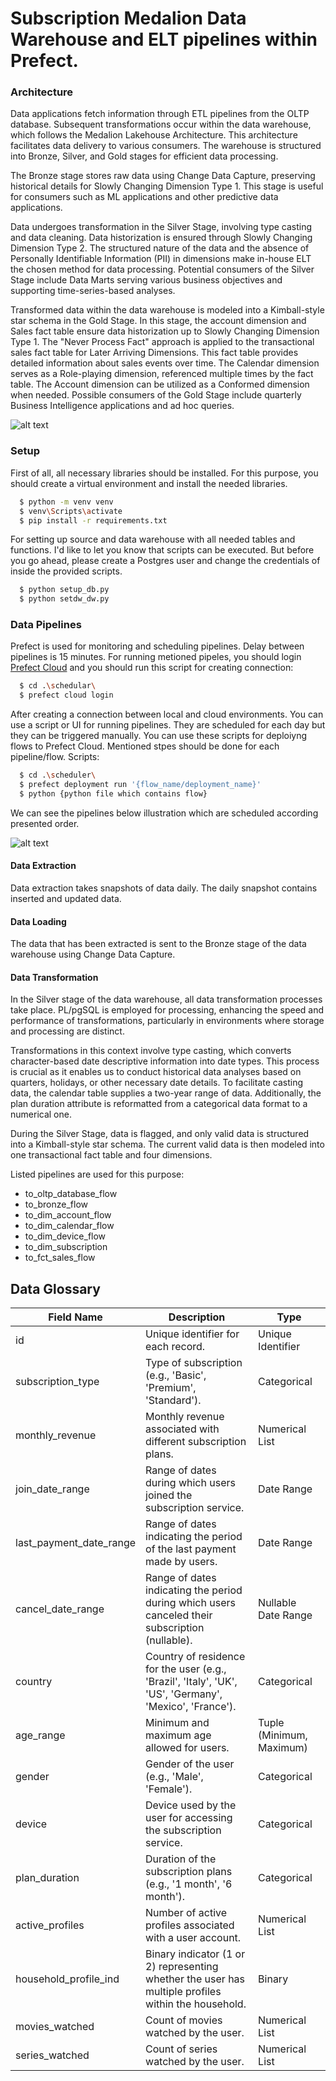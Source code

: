 # Subscription Medalion Data Warehouse and ELT pipelines within Prefect.

### Architecture
Data applications fetch information through ETL pipelines from the OLTP database. Subsequent transformations occur within the data warehouse, which follows the Medalion Lakehouse Architecture. This architecture facilitates data delivery to various consumers. The warehouse is structured into Bronze, Silver, and Gold stages for efficient data processing. 

The Bronze stage stores raw data using Change Data Capture, preserving historical details for Slowly Changing Dimension Type 1. This stage is useful for consumers such as ML applications and other predictive data applications.

Data undergoes transformation in the Silver Stage, involving type casting and data cleaning. Data historization is ensured through Slowly Changing Dimension Type 2. The structured nature of the data and the absence of Personally Identifiable Information (PII) in dimensions make in-house ELT the chosen method for data processing. Potential consumers of the Silver Stage include Data Marts serving various business objectives and supporting time-series-based analyses.

Transformed data within the data warehouse is modeled into a Kimball-style star schema in the Gold Stage. In this stage, the account dimension and Sales fact table ensure data historization up to Slowly Changing Dimension Type 1. The "Never Process Fact" approach is applied to the transactional sales fact table for Later Arriving Dimensions. This fact table provides detailed information about sales events over time. The Calendar dimension serves as a Role-playing dimension, referenced multiple times by the fact table. The Account dimension can be utilized as a Conformed dimension when needed. Possible consumers of the Gold Stage include quarterly Business Intelligence applications and ad hoc queries.


![alt text](https://github.com/shahinyusifli/dw-subscriptions/document/architecture.png)


### Setup
First of all, all necessary libraries should be installed. For this purpose, you should create a virtual environment and install the needed libraries.

```bash
  $ python -m venv venv
  $ venv\Scripts\activate
  $ pip install -r requirements.txt
```
For setting up source and data warehouse with all needed tables and functions. I'd like to let you know that scripts can be executed. But before you go ahead, please create a Postgres user and change the credentials of inside the provided scripts. 
```bash
  $ python setup_db.py
  $ python setdw_dw.py
```
### Data Pipelines
Prefect is used for monitoring and scheduling pipelines. Delay between pipelines is 15 minutes. For running metioned pipeles, you should login [Prefect Cloud](https://www.prefect.io/cloud) and you should run this script for creating connection:
```bash
  $ cd .\schedular\
  $ prefect cloud login
```
After creating a connection between local and cloud environments. You can use a script or UI for running pipelines. They are scheduled for each day but they can be triggered manually.
You can use these scripts for deploiyng flows to Prefect Cloud. Mentioned stpes should be done for each pipeline/flow. Scripts:
```bash
  $ cd .\scheduler\ 
  $ prefect deployment run '{flow_name/deployment_name}'
  $ python {python file which contains flow}
```

We can see the pipelines below illustration which are scheduled according presented order.

![alt text](https://github.com/shahinyusifli/dw-subscriptions/document/prefect-dasboard.png)

#### Data Extraction
Data extraction takes snapshots of data daily. The daily snapshot contains inserted and updated data. 

#### Data Loading
The data that has been extracted is sent to the Bronze stage of the data warehouse using Change Data Capture. 

#### Data Transformation
In the Silver stage of the data warehouse, all data transformation processes take place. PL/pgSQL is employed for processing, enhancing the speed and performance of transformations, particularly in environments where storage and processing are distinct.

Transformations in this context involve type casting, which converts character-based date descriptive information into date types. This process is crucial as it enables us to conduct historical data analyses based on quarters, holidays, or other necessary date details. To facilitate casting data, the calendar table supplies a two-year range of data. Additionally, the plan duration attribute is reformatted from a categorical data format to a numerical one.

During the Silver Stage, data is flagged, and only valid data is structured into a Kimball-style star schema. The current valid data is then modeled into one transactional fact table and four dimensions.

Listed pipelines are used for this purpose:
- to_oltp_database_flow
- to_bronze_flow
- to_dim_account_flow
- to_dim_calendar_flow
- to_dim_device_flow
- to_dim_subscription
- to_fct_sales_flow

## Data Glossary

| Field Name                | Description                                                                                           | Type                       |
|---------------------------|-------------------------------------------------------------------------------------------------------|----------------------------|
| id                        | Unique identifier for each record.                                                                    | Unique Identifier          |
| subscription_type         | Type of subscription (e.g., 'Basic', 'Premium', 'Standard').                                           | Categorical                |
| monthly_revenue           | Monthly revenue associated with different subscription plans.                                           | Numerical List             |
| join_date_range           | Range of dates during which users joined the subscription service.                                      | Date Range                 |
| last_payment_date_range   | Range of dates indicating the period of the last payment made by users.                                  | Date Range                 |
| cancel_date_range         | Range of dates indicating the period during which users canceled their subscription (nullable).       | Nullable Date Range        |
| country                   | Country of residence for the user (e.g., 'Brazil', 'Italy', 'UK', 'US', 'Germany', 'Mexico', 'France'). | Categorical                |
| age_range                 | Minimum and maximum age allowed for users.                                                            | Tuple (Minimum, Maximum)   |
| gender                    | Gender of the user (e.g., 'Male', 'Female').                                                          | Categorical                |
| device                    | Device used by the user for accessing the subscription service.                                        | Categorical                |
| plan_duration             | Duration of the subscription plans (e.g., '1 month', '6 month').                                       | Categorical                |
| active_profiles           | Number of active profiles associated with a user account.                                             | Numerical List             |
| household_profile_ind     | Binary indicator (1 or 2) representing whether the user has multiple profiles within the household.  | Binary                     |
| movies_watched            | Count of movies watched by the user.                                                                 | Numerical List             |
| series_watched            | Count of series watched by the user.                                                                 | Numerical List             |


